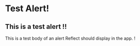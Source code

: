 # Test Alert!

## This is a test alert !!

This is a test body of an alert Reflect should display in the app.
!
